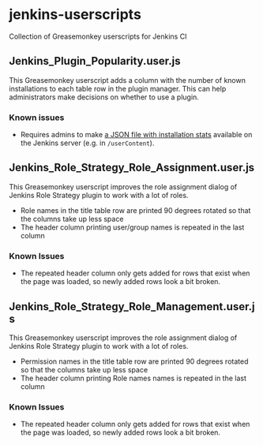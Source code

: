 jenkins-userscripts
===================

Collection of Greasemonkey userscripts for Jenkins CI

Jenkins_Plugin_Popularity.user.js
---------------------------------

This Greasemonkey userscript adds a column with the number of known installations to each table row in the plugin manager. This can help administrators make decisions on whether to use a plugin.

### Known issues

- Requires admins to make [a JSON file with installation stats](http://stats.jenkins-ci.org/plugin-installation-trend/latestNumbers.json) available on the Jenkins server (e.g. in `/userContent`).



Jenkins_Role_Strategy_Role_Assignment.user.js
---------------------------------------------

This Greasemonkey userscript improves the role assignment dialog of Jenkins Role Strategy plugin to work with a lot of roles.

- Role names in the title table row are printed 90 degrees rotated so that the columns take up less space
- The header column printing user/group names is repeated in the last column

### Known Issues

- The repeated header column only gets added for rows that exist when the page was loaded, so newly added rows look a bit broken.



Jenkins_Role_Strategy_Role_Management.user.js
---------------------------------------------

This Greasemonkey userscript improves the role assignment dialog of Jenkins Role Strategy plugin to work with a lot of roles.

- Permission names in the title table row are printed 90 degrees rotated so that the columns take up less space
- The header column printing Role names names is repeated in the last column

### Known Issues

- The repeated header column only gets added for rows that exist when the page was loaded, so newly added rows look a bit broken.
